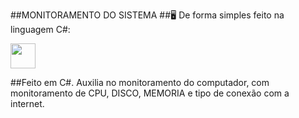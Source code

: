 ##MONITORAMENTO DO SISTEMA
##🖥️ De forma simples feito na linguagem C#:

 <img src="https://cdn.jsdelivr.net/gh/devicons/devicon/icons/csharp/csharp-original.svg" width="40" height="40"/>
 
##Feito em C#. Auxilia no monitoramento do computador, com monitoramento de CPU, DISCO, MEMORIA e tipo de conexão com a internet.
